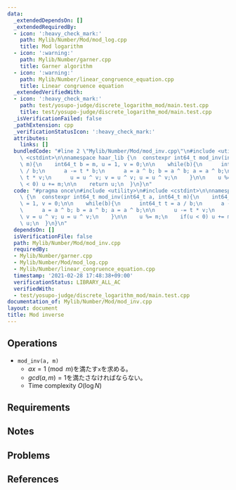 ```yaml
---
data:
  _extendedDependsOn: []
  _extendedRequiredBy:
  - icon: ':heavy_check_mark:'
    path: Mylib/Number/Mod/mod_log.cpp
    title: Mod logarithm
  - icon: ':warning:'
    path: Mylib/Number/garner.cpp
    title: Garner algorithm
  - icon: ':warning:'
    path: Mylib/Number/linear_congruence_equation.cpp
    title: Linear congruence equation
  _extendedVerifiedWith:
  - icon: ':heavy_check_mark:'
    path: test/yosupo-judge/discrete_logarithm_mod/main.test.cpp
    title: test/yosupo-judge/discrete_logarithm_mod/main.test.cpp
  _isVerificationFailed: false
  _pathExtension: cpp
  _verificationStatusIcon: ':heavy_check_mark:'
  attributes:
    links: []
  bundledCode: "#line 2 \"Mylib/Number/Mod/mod_inv.cpp\"\n#include <utility>\n#include\
    \ <cstdint>\n\nnamespace haar_lib {\n  constexpr int64_t mod_inv(int64_t a, int64_t\
    \ m){\n    int64_t b = m, u = 1, v = 0;\n\n    while(b){\n      int64_t t = a\
    \ / b;\n      a -= t * b;\n      a = a ^ b; b = a ^ b; a = a ^ b;\n\n      u -=\
    \ t * v;\n      u = u ^ v; v = u ^ v; u = u ^ v;\n    }\n\n    u %= m;\n    if(u\
    \ < 0) u += m;\n\n    return u;\n  }\n}\n"
  code: "#pragma once\n#include <utility>\n#include <cstdint>\n\nnamespace haar_lib\
    \ {\n  constexpr int64_t mod_inv(int64_t a, int64_t m){\n    int64_t b = m, u\
    \ = 1, v = 0;\n\n    while(b){\n      int64_t t = a / b;\n      a -= t * b;\n\
    \      a = a ^ b; b = a ^ b; a = a ^ b;\n\n      u -= t * v;\n      u = u ^ v;\
    \ v = u ^ v; u = u ^ v;\n    }\n\n    u %= m;\n    if(u < 0) u += m;\n\n    return\
    \ u;\n  }\n}\n"
  dependsOn: []
  isVerificationFile: false
  path: Mylib/Number/Mod/mod_inv.cpp
  requiredBy:
  - Mylib/Number/garner.cpp
  - Mylib/Number/Mod/mod_log.cpp
  - Mylib/Number/linear_congruence_equation.cpp
  timestamp: '2021-02-28 17:48:38+09:00'
  verificationStatus: LIBRARY_ALL_AC
  verifiedWith:
  - test/yosupo-judge/discrete_logarithm_mod/main.test.cpp
documentation_of: Mylib/Number/Mod/mod_inv.cpp
layout: document
title: Mod inverse
---
```


## Operations

- `mod_inv(a, m)`
	- $ax = 1 \pmod m$を満たす`x`を求める。
	- $gcd(a,  m) = 1$を満たさなければならない。
	- Time complexity $O(\log N)$

## Requirements

## Notes

## Problems

## References
